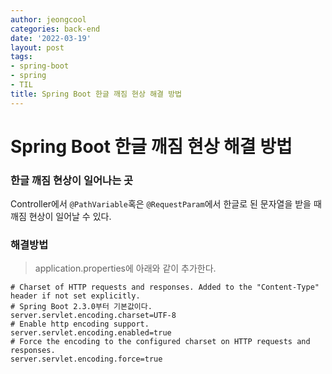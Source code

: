 ```yaml
---
author: jeongcool
categories: back-end
date: '2022-03-19'
layout: post
tags:
- spring-boot
- spring
- TIL
title: Spring Boot 한글 깨짐 현상 해결 방법
---
```


# Spring Boot 한글 깨짐 현상 해결 방법
### 한글 깨짐 현상이 일어나는 곳
Controller에서 `@PathVariable`혹은 `@RequestParam`에서 한글로 된 문자열을 받을 때 깨짐 현상이 일어날 수 있다.
### 해결방법
>application.properties에 아래와 같이 추가한다.
```properties
# Charset of HTTP requests and responses. Added to the "Content-Type" header if not set explicitly.
# Spring Boot 2.3.0부터 기본값이다.
server.servlet.encoding.charset=UTF-8 
# Enable http encoding support.
server.servlet.encoding.enabled=true
# Force the encoding to the configured charset on HTTP requests and responses.
server.servlet.encoding.force=true
```